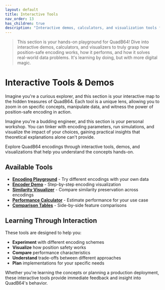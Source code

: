 ```yaml
---
layout: default
title: Interactive Tools
nav_order: 13
has_children: true
description: "Interactive demos, calculators, and visualization tools for exploring QuadB64 encodings hands-on."
---
```


> This section is your hands-on playground for QuadB64! Dive into interactive demos, calculators, and visualizers to truly grasp how position-safe encoding works, how it performs, and how it solves real-world data problems. It's learning by doing, but with more digital magic.

# Interactive Tools & Demos

Imagine you're a curious explorer, and this section is your interactive map to the hidden treasures of QuadB64. Each tool is a unique lens, allowing you to zoom in on specific concepts, manipulate data, and witness the power of position-safe encoding in action.

Imagine you're a budding engineer, and this section is your personal workshop. You can tinker with encoding parameters, run simulations, and visualize the impact of your choices, gaining practical insights that theoretical explanations alone can't provide.

Explore QuadB64 encodings through interactive tools, demos, and visualizations that help you understand the concepts hands-on.

## Available Tools

- **[Encoding Playground](encoding-playground/)** - Try different encodings with your own data
- **[Encoder Demo](encoder-demo/)** - Step-by-step encoding visualization  
- **[Similarity Visualizer](similarity-visualizer/)** - Compare similarity preservation across encodings
- **[Performance Calculator](performance-calculator/)** - Estimate performance for your use case
- **[Comparison Tables](comparison-tables/)** - Side-by-side feature comparisons

## Learning Through Interaction

These tools are designed to help you:

- **Experiment** with different encoding schemes
- **Visualize** how position safety works
- **Compare** performance characteristics
- **Understand** trade-offs between different approaches
- **Plan** implementations for your specific needs

Whether you're learning the concepts or planning a production deployment, these interactive tools provide immediate feedback and insight into QuadB64's behavior.